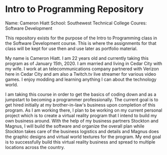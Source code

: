 # Intro to Programming Repository #

Name:   Cameron Hiatt
School: Southewest Technical College
Coures: Software Development

This repository exists for the purpose of the Intro to Programming class in the Software Development course. This is where the assignments for that class will be kept for use then and use later as portfolio material. 

My name is Cameron Hiatt. I am 22 years old and currently taking this program as of January 15th, 2020. I am married and living in Cedar City with my wife. I work at an telecommunications company partnered with Verizon here in Cedar City and am also a Twitch.tv live streamer for various video games. I enjoy modding and learning anything I can about the technology world.

I am taking this course in order to get the basics of coding down and as a jumpstart to becoming a programmer professionally. The current goal is to get hired initially at my brother-in-law's business upon completion of this program. As I am working there, I plan to be working on my current personal project which is to create a virtual reality program that I intend to build my own business around. With the help of my business partners Stockton and Magnus, I will build the software and organize the overall plan while Stockton takes care of the business logistics and details and Magnus does the graphic designs and virtual world textures for the program. My end goal is to successfully build this virtual reality business and spread to multiple locations across the country. 
